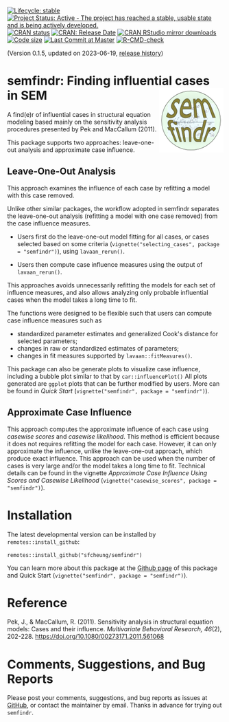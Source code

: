 <!-- badges: start -->
[![Lifecycle: stable](https://img.shields.io/badge/lifecycle-stable-brightgreen.svg)](https://lifecycle.r-lib.org/articles/stages.html#stable)
[![Project Status: Active - The project has reached a stable, usable state and is being actively developed.](https://www.repostatus.org/badges/latest/active.svg)](https://www.repostatus.org/#active)
[![CRAN status](https://www.r-pkg.org/badges/version/semfindr?color=blue)](https://CRAN.R-project.org/package=semfindr)
[![CRAN: Release Date](https://www.r-pkg.org/badges/last-release/semfindr?color=blue)](https://cran.r-project.org/package=semfindr)
[![CRAN RStudio mirror downloads](https://cranlogs.r-pkg.org/badges/grand-total/semfindr?color=blue)](https://r-pkg.org/pkg/semfindr)
[![Code size](https://img.shields.io/github/languages/code-size/sfcheung/semfindr.svg)](https://github.com/sfcheung/semfindr)
[![Last Commit at Master](https://img.shields.io/github/last-commit/sfcheung/semfindr.svg)](https://github.com/sfcheung/semfindr/commits/master)
[![R-CMD-check](https://github.com/sfcheung/semfindr/actions/workflows/R-CMD-check.yaml/badge.svg)](https://github.com/sfcheung/semfindr/actions/workflows/R-CMD-check.yaml)
<!-- badges: end -->

(Version 0.1.5, updated on 2023-06-19, [release history](https://sfcheung.github.io/semfindr/news/index.html))

# semfindr: Finding influential cases in SEM <img src="man/figures/logo.png" align="right" height="150" />

A find(e)r of influential cases in structural equation modeling
based mainly on the sensitivity analysis procedures presented by Pek and
MacCallum (2011).

This package supports two approaches: leave-one-out analysis and approximate
case influence.

## Leave-One-Out Analysis

This approach examines the influence of each case by refitting a model with
this case removed.

Unlike other similar
packages, the workflow adopted in semfindr separates the leave-one-out
analysis (refitting a model with one case removed) from the case influence
measures.

- Users first do the leave-one-out model fitting for all cases, or
cases selected based on some criteria
(`vignette("selecting_cases", package = "semfindr")`), using
`lavaan_rerun()`.

- Users then compute case influence measures
using the output of `lavaan_rerun()`.

This approaches avoids unnecessarily refitting the models for each set of
influence measures, and also allows analyzing only probable influential cases
when the model takes a long time to fit.

The functions were designed to be flexible
such that users can compute case influence measures such as

- standardized parameter estimates and generalized Cook's distance for
  selected parameters;
- changes in raw or standardized estimates of parameters;
- changes in fit measures supported by `lavaan::fitMeasures()`.

This package can also be generate plots to visualize
case influence, including a bubble plot similar to that by `car::influencePlot()`
All plots generated are `ggplot` plots that can be further modified by users.
More can be found in *Quick Start* (`vignette("semfindr", package = "semfindr")`).

## Approximate Case Influence

This approach computes the approximate influence of each case using *casewise*
*scores* and *casewise* *likelihood*. This method is efficient because it does
not requires refitting the model for each case. However, it can only approximate
the influence, unlike the leave-one-out approach, which produce exact influence.
This approach can be used when the number of cases is very large
and/or the model takes a long time to fit. Technical details can be found in the
vignette *Approximate Case Influence Using Scores and Casewise Likelihood*
(`vignette("casewise_scores", package = "semfindr")`).

# Installation

The latest developmental version can be installed by `remotes::install_github`:

```{r}
remotes::install_github("sfcheung/semfindr")
```

You can learn more about this package at the
[Github page](https://sfcheung.github.io/semfindr/) of this
package and
Quick Start (`vignette("semfindr", package = "semfindr")`).

# Reference

Pek, J., & MacCallum, R. (2011). Sensitivity analysis in structural equation
models: Cases and their influence. *Multivariate Behavioral Research, 46*(2),
202-228. https://doi.org/10.1080/00273171.2011.561068

# Comments, Suggestions, and Bug Reports

Please post your comments, suggestions, and bug reports as issues
at [GitHub](https://github.com/sfcheung/semptools/issues), or contact
the maintainer by email. Thanks in advance for trying out `semfindr`.